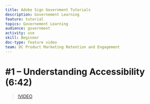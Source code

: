 ```yaml
---
title: Adobe Sign Government Tutorials
description: Governement Learning
feature: tutorial
topics: Governement Learning
audience: government
activity: use
skill: Beginner
doc-type: feature video
team: DC Product Marketing Retention and Engagement
---
```


# #1 – Understanding Accessibility (6:42)

>[!VIDEO](https://video.tv.adobe.com/v/34540)
